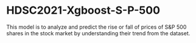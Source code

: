 # HDSC2021-Xgboost-S-P-500
This model is to analyze and predict the rise or fall of prices of S&amp;P 500 shares in the stock market by understanding their trend from the dataset.
